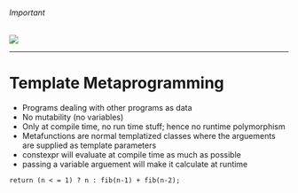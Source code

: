 ###### Important
 <img src="https://i.ibb.co/HG2h1M0/gp-class-member.png"/>
 
 ---
# Template Metaprogramming
- Programs dealing with other programs as data
- No mutability (no variables)
- Only at compile time, no run time stuff; hence no runtime polymorphism
- Metafunctions are normal templatized classes where the arguements are supplied as template parameters
- constexpr will evaluate at compile time as much as possible
- passing a variable arguement will make it calculate at runtime

`return (n < = 1) ? n : fib(n-1) + fib(n-2);`
